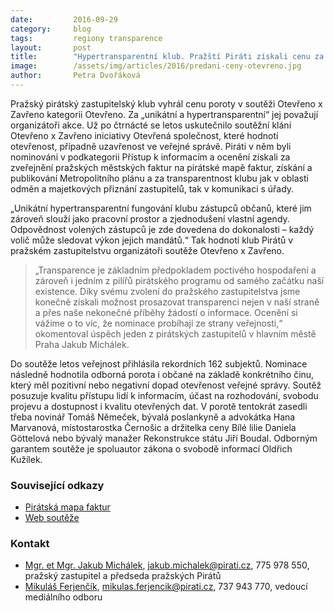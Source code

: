 ```yaml
---
date:         2016-09-29
category:     blog
tags:         regiony transparence
layout:       post
title:        "Hypertransparentní klub. Pražští Piráti získali cenu za otevřenost."
image:        /assets/img/articles/2016/predani-ceny-otevreno.jpg
author:       Petra Dvořáková
---
```


Pražský pirátský zastupitelský klub vyhrál cenu poroty v soutěži Otevřeno x Zavřeno kategorii Otevřeno. Za „unikátní a hypertransparentní“ jej považují organizátoři akce. Už po čtrnácté se letos uskutečnilo soutěžní klání Otevřeno x Zavřeno iniciativy Otevřená společnost, které hodnotí otevřenost, případně uzavřenost ve veřejné správě. Piráti v něm byli nominováni v podkategorii Přístup k informacím a ocenění získali za zveřejnění pražských městských faktur na pirátské mapě faktur, získání a publikování Metropolitního plánu a za transparentnost klubu jak v oblasti odměn a majetkových přiznání zastupitelů, tak v komunikaci s úřady.

„Unikátní hypertransparentní fungování klubu zástupců občanů, které jim zároveň slouží jako pracovní prostor a zjednodušení vlastní agendy. Odpovědnost volených zástupců je zde dovedena do dokonalosti – každý volič může sledovat výkon jejich mandátů.“ Tak hodnotí klub Pirátů v pražském zastupitelstvu organizátoři soutěže Otevřeno x Zavřeno.

> „Transparence je základním předpokladem poctivého hospodaření a zároveň i jedním z pilířů pirátského programu od samého začátku naší existence. Díky svému zvolení do pražského zastupitelstva jsme konečně získali možnost prosazovat transparenci nejen v naší straně a přes naše nekonečné příběhy žádostí o informace. Ocenění si vážíme o to víc, že nominace probíhají ze strany veřejnosti,“ okomentoval úspěch jeden z pirátských zastupitelů v hlavním městě Praha Jakub Michálek.

Do soutěže letos veřejnost přihlásila rekordních 162 subjektů. Nominace následně hodnotila odborná porota i občané na základě konkrétního činu, který měl pozitivní nebo negativní dopad otevřenost veřejné správy. Soutěž posuzuje kvalitu přístupu lidí k informacím, účast na rozhodování, svobodu projevu a dostupnost i kvalitu otevřených dat. V porotě tentokrát zasedli třeba novinář Tomáš Němeček, bývalá poslankyně a advokátka Hana Marvanová, místostarostka Černošic a držitelka ceny Bílé lilie Daniela Göttelová nebo bývalý manažer Rekonstrukce státu Jiří Boudal. Odborným garantem soutěže je spoluautor zákona o svobodě informací Oldřich Kužílek.

### Související odkazy

* [Pirátská mapa faktur](http://www.pirati10.cz/mapa-faktur/)
* [Web soutěže](http://oz.otevrenaspolecnost.cz/)

### Kontakt

* [Mgr. et Mgr. Jakub Michálek](https://www.pirati.cz/lide/jakub_michalek), [jakub.michalek@pirati.cz](mailto:jakub.michalek@pirati.cz), 775 978 550, pražský zastupitel a předseda pražských Pirátů
* [Mikuláš Ferjenčík](https://www.pirati.cz/lide/mikulas_ferjencik), [mikulas.ferjencik@pirati.cz](mailto:mikulas.ferjencik@pirati.cz), 737 943 770, vedoucí mediálního odboru

